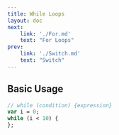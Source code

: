 ```yaml
---
title: While Loops
layout: doc
next: 
    link: './For.md'
    text: "For Loops"
prev: 
    link: './Switch.md'
    text: "Switch"
---
```

## Basic Usage

```haxe
// while (condition) {expression}
var i = 0;
while (i < 10) {
};
```
